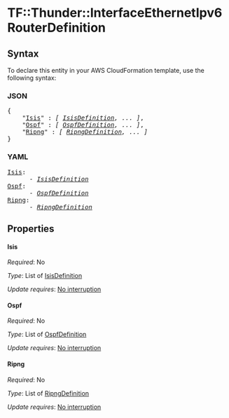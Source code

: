 # TF::Thunder::InterfaceEthernetIpv6 RouterDefinition

## Syntax

To declare this entity in your AWS CloudFormation template, use the following syntax:

### JSON

<pre>
{
    "<a href="#isis" title="Isis">Isis</a>" : <i>[ <a href="isisdefinition.md">IsisDefinition</a>, ... ]</i>,
    "<a href="#ospf" title="Ospf">Ospf</a>" : <i>[ <a href="ospfdefinition.md">OspfDefinition</a>, ... ]</i>,
    "<a href="#ripng" title="Ripng">Ripng</a>" : <i>[ <a href="ripngdefinition.md">RipngDefinition</a>, ... ]</i>
}
</pre>

### YAML

<pre>
<a href="#isis" title="Isis">Isis</a>: <i>
      - <a href="isisdefinition.md">IsisDefinition</a></i>
<a href="#ospf" title="Ospf">Ospf</a>: <i>
      - <a href="ospfdefinition.md">OspfDefinition</a></i>
<a href="#ripng" title="Ripng">Ripng</a>: <i>
      - <a href="ripngdefinition.md">RipngDefinition</a></i>
</pre>

## Properties

#### Isis

_Required_: No

_Type_: List of <a href="isisdefinition.md">IsisDefinition</a>

_Update requires_: [No interruption](https://docs.aws.amazon.com/AWSCloudFormation/latest/UserGuide/using-cfn-updating-stacks-update-behaviors.html#update-no-interrupt)

#### Ospf

_Required_: No

_Type_: List of <a href="ospfdefinition.md">OspfDefinition</a>

_Update requires_: [No interruption](https://docs.aws.amazon.com/AWSCloudFormation/latest/UserGuide/using-cfn-updating-stacks-update-behaviors.html#update-no-interrupt)

#### Ripng

_Required_: No

_Type_: List of <a href="ripngdefinition.md">RipngDefinition</a>

_Update requires_: [No interruption](https://docs.aws.amazon.com/AWSCloudFormation/latest/UserGuide/using-cfn-updating-stacks-update-behaviors.html#update-no-interrupt)

